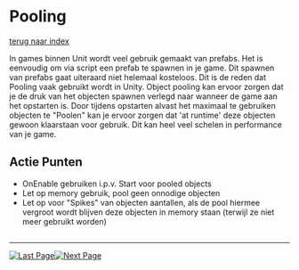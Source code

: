 # Pooling
[terug naar index](/Index.md)  

In games binnen Unit wordt veel gebruik gemaakt van prefabs. Het is eenvoudig om via script een prefab te spawnen in je game. Dit spawnen van prefabs gaat uiteraard niet helemaal kosteloos. 
Dit is de reden dat Pooling vaak gebruikt wordt in Unity. Object pooling kan ervoor zorgen dat je de druk van het objecten spawnen verlegd naar wanneer de game aan het opstarten is. 
Door tijdens opstarten alvast het maximaal te gebruiken objecten te "Poolen" kan je ervoor zorgen dat 'at runtime' deze objecten gewoon klaarstaan voor gebruik. Dit kan heel veel 
schelen in performance van je game.  

## Actie Punten
* OnEnable gebruiken i.p.v. Start voor pooled objects
* Let op memory gebruik, pool geen onnodige objecten
* Let op voor "Spikes" van objecten aantallen, als de pool hiermee vergroot wordt blijven deze objecten in memory staan (terwijl ze niet meer gebruikt worden)
##  

---
[![Last Page](https://i.imgur.com/Wr11iwl.png)](/Scripting/UnityUI.md)[![Next Page](https://i.imgur.com/nHLTAf1.png)](/Scripting/GarbageCollector.md)
  
  